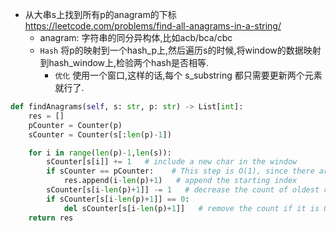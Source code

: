 







- 从大串s上找到所有p的anagram的下标 https://leetcode.com/problems/find-all-anagrams-in-a-string/
  - anagram: 字符串的同分异构体,比如acb/bca/cbc
  - `Hash` 将p的映射到一个hash_p上,然后遍历s的时候,将window的数据映射到hash_window上,检验两个hash是否相等.
    - `优化` 使用一个窗口,这样的话,每个 s_substring 都只需要更新两个元素就行了.


```py
def findAnagrams(self, s: str, p: str) -> List[int]:
    res = []
    pCounter = Counter(p)
    sCounter = Counter(s[:len(p)-1])

    for i in range(len(p)-1,len(s)):
        sCounter[s[i]] += 1   # include a new char in the window
        if sCounter == pCounter:    # This step is O(1), since there are at most 26 English letters 
            res.append(i-len(p)+1)   # append the starting index
        sCounter[s[i-len(p)+1]] -= 1   # decrease the count of oldest char in the window
        if sCounter[s[i-len(p)+1]] == 0:
            del sCounter[s[i-len(p)+1]]   # remove the count if it is 0 这样可以防止比较
    return res
```






